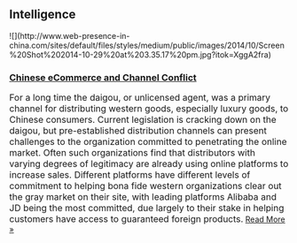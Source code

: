## Intelligence
 <div class="intelligence-items"> <article class="intelligence-item"> ![](http://www.web-presence-in-china.com/sites/default/files/styles/medium/public/images/2014/10/Screen%20Shot%202014-10-29%20at%203.35.17%20pm.jpg?itok=XggA2fra) <div class="intelligence-item-content"> 

### [Chinese eCommerce and Channel Conflict](http://www.chinadigitalreview.com/death-of-the-daigou-dusk-for-chinas-gray-market-era/ "Chinese eCommerce and Channel Conflict")

<span style="font-size: medium;">For a long time the daigou, or unlicensed agent, was a primary channel for distributing western goods, especially luxury goods, to Chinese consumers. Current legislation is cracking down on the daigou, but pre-established distribution channels can present challenges to the organization committed to penetrating the online market. Often such organizations find that distributors with varying degrees of legitimacy are already using online platforms to increase sales. Different platforms have different levels of commitment to helping bona fide western organizations clear out the gray market on their site, with leading platforms Alibaba and JD being the most committed, due largely to their stake in helping customers have access to guaranteed foreign products.</span>
 [Read More &#xBB;](http://www.chinadigitalreview.com/death-of-the-daigou-dusk-for-chinas-gray-market-era/ "Chinese eCommerce and Channel Conflict") </div> </article> </div>